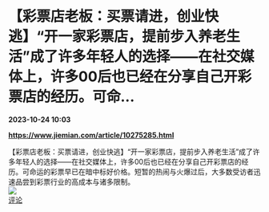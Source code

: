 # 【彩票店老板：买票请进，创业快逃】“开一家彩票店，提前步入养老生活”成了许多年轻人的选择——在社交媒体上，许多00后也已经在分享自己开彩票店的经历。可命...

**2023-10-24 10:03**

**https://www.jiemian.com/article/10275285.html**

【彩票店老板：买票请进，创业快逃】“开一家彩票店，提前步入养老生活”成了许多年轻人的选择——在社交媒体上，许多00后也已经在分享自己开彩票店的经历。可命运的彩票早已在暗中标好价格。短暂的热闹与火爆过后，大多数受访者迅速品尝到彩票行业的高成本与诸多限制。  
![](https://img3.chouti.com/CHOUTI_20231024/CD382DCE111B4789A4E2CB58EC45B737_W602H602.jpeg)  
[评论](https://m.chouti.com/link/40388024)